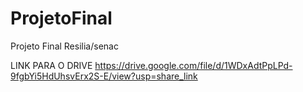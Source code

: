 # ProjetoFinal
Projeto Final Resilia/senac

LINK PARA O DRIVE
https://drive.google.com/file/d/1WDxAdtPpLPd-9fgbYi5HdUhsvErx2S-E/view?usp=share_link
